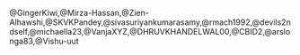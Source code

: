 @GingerKiwi,@Mirza-Hassan,@Zien-Alhawshi,@SKVKPandey,@sivasuriyankumarasamy,@rmach1992,@devils2ndself,@michaella23,@VanjaXYZ,@DHRUVKHANDELWAL00,@CBID2,@arslonga83,@Vishu-uut
